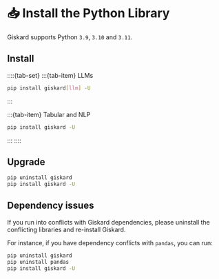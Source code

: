 # 📥 Install the Python Library

Giskard supports Python `3.9`, `3.10` and `3.11`.

## Install

::::{tab-set}
:::{tab-item} LLMs

```sh
pip install giskard[llm] -U
```

:::

:::{tab-item} Tabular and NLP

```sh
pip install giskard -U
```

:::
::::

## Upgrade

```sh
pip uninstall giskard
pip install giskard -U
```

## Dependency issues

If you run into conflicts with Giskard dependencies, please uninstall the conflicting libraries and re-install Giskard.

For instance, if you have dependency conflicts with `pandas`, you can run:

```sh
pip uninstall giskard
pip uninstall pandas
pip install giskard -U
```
